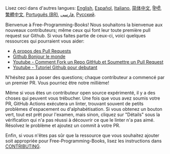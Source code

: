 Lisez ceci dans d'autres langues: [English](HOWTO.md), [Español](HOWTO-es.md), [Italiano](HOWTO-it.md), [简体中文](HOWTO-zh.md), [हिन्दी](HOWTO-hi.md), [繁體中文](HOWTO-zh_TW.md), [Português (BR)](HOWTO-pt_BR.md), [فارسی](HOWTO-fa_IR.md), [Русский](HOWTO-ru.md).

Bienvenue à Free-Programming-Books! Nous souhaitons la bienvenue aux nouveaux contributeurs; même ceux qui font leur toute première pull request sur Github. Si vous faites partie de ceux-ci, voici quelques ressources qui pourraient vous aider:

* [A propos des Pull Requests](https://help.github.com/articles/about-pull-requests/)
* [Github Bonjour le monde](https://guides.github.com/activities/hello-world/)
* [Youtube - Comment Fork un Repo GitHub et Soumettre un Pull Request](https://www.youtube.com/watch?v=G1I3HF4YWEw)
* [Youtube - Tutoriel Github pour debutant](https://www.youtube.com/watch?v=0fKg7e37bQE)


N'hésitez pas à poser des questions; chaque contributeur a commencé par un premier PR. Vous pourriez être notre millième!

Même si vous êtes un contributeur open source expérimenté, il y a des choses qui peuvent vous trébucher. Une fois que vous avez soumis votre PR, GitHub Actions exécutera un linter, trouvant souvent de petits problèmes d'espacement ou d'alphabétisation. Si vous obtenez un bouton vert, tout est prêt pour l'examen, mais sinon, cliquez sur "Détails" sous la vérification qui n'a pas réussi à découvrir ce que le linter n'a pas aimé. Résolvez le problème et ajoutez un commit à votre PR.

Enfin, si vous n'êtes pas sûr que la ressource que vous souhaitez ajouter soit appropriée pour Free-Programming-Books, lisez les instructions dans [CONTRIBUTING](CONTRIBUTING-fr.md).



